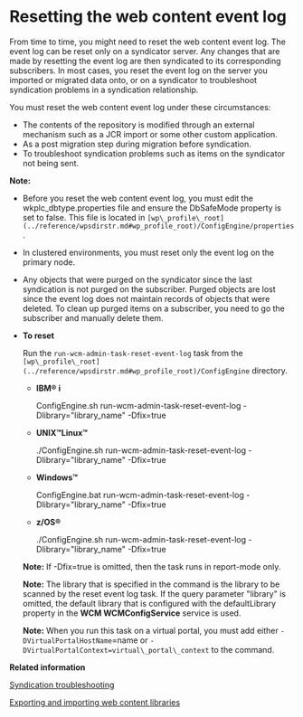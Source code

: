 # Resetting the web content event log

From time to time, you might need to reset the web content event log. The event log can be reset only on a syndicator server. Any changes that are made by resetting the event log are then syndicated to its corresponding subscribers. In most cases, you reset the event log on the server you imported or migrated data onto, or on a syndicator to troubleshoot syndication problems in a syndication relationship.

You must reset the web content event log under these circumstances:

-   The contents of the repository is modified through an external mechanism such as a JCR import or some other custom application.
-   As a post migration step during migration before syndication.
-   To troubleshoot syndication problems such as items on the syndicator not being sent.

**Note:**

-   Before you reset the web content event log, you must edit the wkplc\_dbtype.properties file and ensure the DbSafeMode property is set to false. This file is located in `[wp\_profile\_root](../reference/wpsdirstr.md#wp_profile_root)/ConfigEngine/properties`.
-   In clustered environments, you must reset only the event log on the primary node.
-   Any objects that were purged on the syndicator since the last syndication is not purged on the subscriber. Purged objects are lost since the event log does not maintain records of objects that were deleted. To clean up purged items on a subscriber, you need to go the subscriber and manually delete them.

-   **To reset**

    Run the `run-wcm-admin-task-reset-event-log` task from the `[wp\_profile\_root](../reference/wpsdirstr.md#wp_profile_root)/ConfigEngine` directory.

    -   **IBM® i**

        ConfigEngine.sh run-wcm-admin-task-reset-event-log -Dlibrary="library\_name" -Dfix=true

    -   **UNIX™Linux™**

        ./ConfigEngine.sh run-wcm-admin-task-reset-event-log -Dlibrary="library\_name" -Dfix=true

    -   **Windows™**

        ConfigEngine.bat run-wcm-admin-task-reset-event-log -Dlibrary="library\_name" -Dfix=true

    -   **z/OS®**

        ./ConfigEngine.sh run-wcm-admin-task-reset-event-log -Dlibrary="library\_name" -Dfix=true

    **Note:** If -Dfix=true is omitted, then the task runs in report-mode only.

    **Note:** The library that is specified in the command is the library to be scanned by the reset event log task. If the query parameter "library" is omitted, the default library that is configured with the defaultLibrary property in the **WCM WCMConfigService** service is used.

    **Note:** When you run this task on a virtual portal, you must add either `-DVirtualPortalHostName`=name or `-DVirtualPortalContext=virtual\_portal\_context` to the command.



**Related information**  


[Syndication troubleshooting](../wcm/wcm_syndication_troubleshooting.md)

[Exporting and importing web content libraries](../wcm/wcm_config_wcmlibrary_export_main.md)

